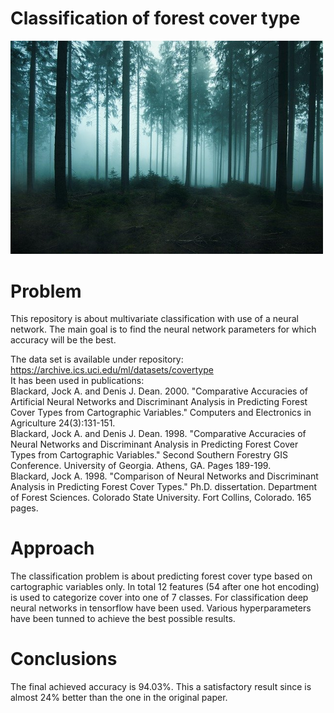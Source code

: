 # Classification of forest cover type 

<img src="https://github.com/misiungs/readme_images/blob/master/forest.jpg?raw=true" alt="drawing" width="500"/>

# Problem

This repository is about multivariate classification with use of a neural network.
The main goal is to find the neural network parameters for which accuracy will be the best.  

The data set is available under repository:  
https://archive.ics.uci.edu/ml/datasets/covertype  
It has been used in publications:  
Blackard, Jock A. and Denis J. Dean. 2000. "Comparative Accuracies of Artificial Neural Networks and Discriminant Analysis in Predicting Forest Cover Types from Cartographic Variables." Computers and Electronics in Agriculture 24(3):131-151.  
Blackard, Jock A. and Denis J. Dean. 1998. "Comparative Accuracies of Neural Networks and Discriminant Analysis in Predicting Forest Cover Types from Cartographic Variables." Second Southern Forestry GIS Conference. University of Georgia. Athens, GA. Pages 189-199.  
Blackard, Jock A. 1998. "Comparison of Neural Networks and Discriminant Analysis in Predicting Forest Cover Types." Ph.D. dissertation. Department of Forest Sciences. Colorado State University. Fort Collins, Colorado. 165 pages.  

# Approach

The classification problem is about predicting forest cover type based on cartographic variables only. 
In total 12 features (54 after one hot encoding) is used to categorize cover into one of 7 classes. 
For classification deep neural networks in tensorflow have been used.
Various hyperparameters have been tunned to achieve the best possible results.

# Conclusions
The final achieved accuracy is 94.03%.
This a satisfactory result since is almost 24% better than the one in the original paper.

